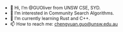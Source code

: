 - 👋 Hi, I’m @GUOliver from UNSW CSE, SYD.
- 👀 I’m interested in Community Search Algorithms.
- 🌱 I’m currently learning Rust and C++.
- 📫 How to reach me: chengyuan.guo@unsw.edu.au

<!---
GUOliver/GUOliver is a ✨ special ✨ repository because its `README.md` (this file) appears on your GitHub profile.
You can click the Preview link to take a look at your changes.
--->
